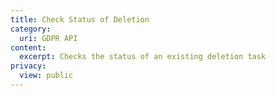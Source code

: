 ```yaml
---
title: Check Status of Deletion
category:
  uri: GDPR API
content:
  excerpt: Checks the status of an existing deletion task
privacy:
  view: public
---
```


